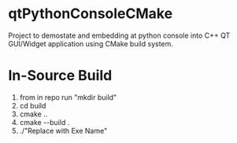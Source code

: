 # qtPythonConsoleCMake

Project to demostate and embedding at python console into C++ QT GUI/Widget application using CMake build system.

# In-Source Build

1) from in repo run "mkdir build"
2) cd build
3) cmake ..
4) cmake --build .
5) ./"Replace with Exe Name"

